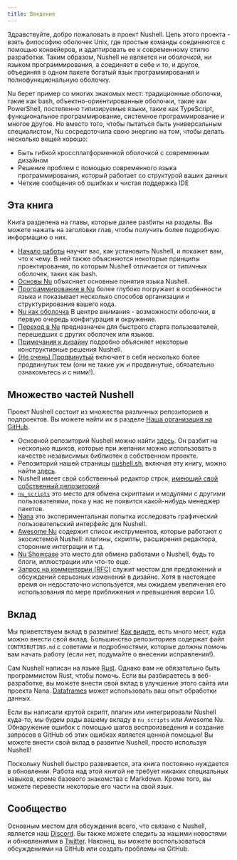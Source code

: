 ```yaml
---
title: Введение
---
```


Здравствуйте, добро пожаловать в проект Nushell.
Цель этого проекта - взять философию оболочек Unix, где простые команды соединяются с помощью конвейеров, и адаптировать ее к современному стилю разработки.
Таким образом, Nushell не является ни оболочкой, ни языком программирования, а соединяет в себе и то, и другое, объединяя в одном пакете богатый язык программирования и полнофункциональную оболочку.

Nu берет пример со многих знакомых мест: традиционные оболочки, такие как bash, объектно-ориентированные оболочки, такие как PowerShell, постепенно типизируемые языки, такие как TypeScript, функциональное программирование, системное программирование и многое другое. Но вместо того, чтобы пытаться быть универсальным специалистом, Nu сосредоточила свою энергию на том, чтобы делать несколько вещей хорошо:

- Быть гибкой кроссплатформенной оболочкой с современным дизайном
- Решение проблем с помощью современного языка программирования, который работает со структурой ваших данных
- Четкие сообщения об ошибках и чистая поддержка IDE

## Эта книга

Книга разделена на главы, которые далее разбиты на разделы.
Вы можете нажать на заголовки глав, чтобы получить более подробную информацию о них.

- [Начало работы](getting_started.md) научит вас, как установить Nushell, и покажет вам, что к чему. В ней также объясняются некоторые принципы проектирования, по которым Nushell отличается от типичных оболочек, таких как bash.
- [Основы Nu](nu_fundamentals.md) объясняет основные понятия языка Nushell.
- [Программирование в Nu](programming_in_nu.md) более глубоко погружает в особенности языка и показывает несколько способов организации и структурирования вашего кода.
- [Nu как оболочка](nu_as_a_shell.md) В центре внимания - возможности оболочки, в первую очередь конфигурация и окружение.
- [Переход в Nu](coming_to_nu.md) предназначен для быстрого старта пользователей, перешедших с других оболочек или языков.
- [Примечания к дизайну](design_notes.md) подробно объясняет некоторые конструктивные решения Nushell.
- [(Не очень) Продвинутый](advanced.md) включает в себя несколько более продвинутых тем (они не такие _уж_ и продвинутые, обязательно ознакомьтесь и с ними!).

## Множество частей Nushell

Проект Nushell состоит из множества различных репозиториев и подпроектов.
Вы можете найти их в разделе [Наша организация на GitHub](https://github.com/nushell).

- Основной репозиторий Nushell можно найти [здесь](https://github.com/nushell/nushell). Он разбит на несколько ящиков, которые при желании можно использовать в качестве независимых библиотек в собственном проекте.
- Репозиторий нашей страницы [nushell.sh](https://www.nushell.sh), включая эту книгу, можно найти [здесь](https://github.com/nushell/nushell.github.io).
- Nushell имеет свой собственный редактор строк, [имеющий свой собственный репозиторий](https://github.com/nushell/reedline)
- [`nu_scripts`](https://github.com/nushell/nu_scripts) это место для обмена скриптами и модулями с другими пользователями, пока у нас не появится какой-нибудь менеджер пакетов.
- [Nana](https://github.com/nushell/nana) это экспериментальная попытка исследовать графический пользовательский интерфейс для Nushell.
- [Awesome Nu](https://github.com/nushell/awesome-nu) содержит список инструментов, которые работают с экосистемой Nushell: плагины, скрипты, расширения редактора, сторонние интеграции и т.д.
- [Nu Showcase](https://github.com/nushell/showcase) это место для обмена работами о Nushell, будь то блоги, иллюстрации или что-то еще.
- [Запрос на комментарии (RFC)](https://github.com/nushell/rfcs) служит местом для предложений и обсуждений серьезных изменений в дизайне. Хотя в настоящее время он недостаточно используется, мы ожидаем увеличения его использования по мере приближения и превышения версии 1.0.

## Вклад

Мы приветствуем вклад в развитие!
[Как видите](#the-many-parts-of-nushell), есть много мест, куда можно внести свой вклад.
Большинство репозиториев содержат файл `CONTRIBUTING.md` с советами и подробностями, которые должны помочь вам начать работу (если нет, подумайте о внесении исправления!).

Сам Nushell написан на языке [Rust](https://www.rust-lang.org).
Однако вам не обязательно быть программистом Rust, чтобы помочь.
Если вы разбираетесь в веб-разработке, вы можете внести свой вклад в улучшение этого сайта или проекта Nana.
[Dataframes](dataframes.md) может использовать ваш опыт обработки данных.

Если вы написали крутой скрипт, плагин или интегрировали Nushell куда-то, мы будем рады вашему вкладу в `nu_scripts` или Awesome Nu.
Обнаружение ошибок с помощью шагов воспроизведения и создание запросов в GitHub об этих ошибках является ценной помощью!
Вы можете внести свой вклад в развитие Nushell, просто используя Nushell!

Поскольку Nushell быстро развивается, эта книга постоянно нуждается в обновлении.
Работа над этой книгой не требует никаких специальных навыков, кроме базового знакомства с Markdown.
Кроме того, вы можете перевести некоторые его части на свой язык.

## Сообщество

Основным местом для обсуждения всего, что связано с Nushell, является наш [Discord](https://discord.com/invite/NtAbbGn).
Вы также можете следить за нашими новостями и обновлениями в [Twitter](https://twitter.com/nu_shell).
Наконец, вы можете воспользоваться обсуждениями на GitHub или создать проблемы на GitHub.
